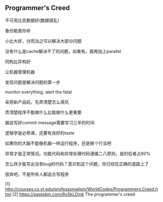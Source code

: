 Programmer's Creed
-----------------------

不可用比丢数据好(数据错乱)

备份能救你命

小比大好，分而治之可以解决大部分问题

没有什么是cache解决不了的问题，如果有，就再加上parallel

同构比异构好

让机器管理机器

发现问题是解决问题的第一步

monitor everything, alert the fatal

采用新产品前，先弄清楚怎么填坑

弄清楚程序不能做什么比能做什么更重要

据说写好commit message需要学习三年的时间

逻辑学是必修课，还要有良好的taste

如果你的大脑不能像机器一样运行程序，还是换个行当吧

异常才是正常情况。功能代码和异常处理代码遵循二八原则，是的后者占80%

怎么样才能写出没有bug的代码？意识到这个问题，你已经在正确的道路上了

放弃吧，不是所有人都适合写程序


[1] http://courses.cs.vt.edu/professionalism/WorldCodes/Programmers.Creed.html
[2] https://pastebin.com/6vSkLDmk The programmer's creed
